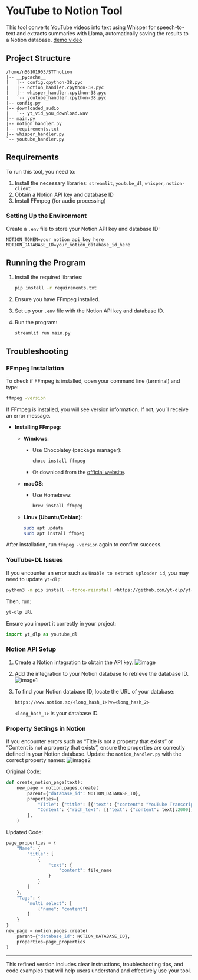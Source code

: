 # YouTube to Notion Tool

This tool converts YouTube videos into text using Whisper for speech-to-text and extracts summaries with Llama, automatically saving the results to a Notion database.
[demo video](https://youtu.be/4gRKq7Wg6Mg)

## Project Structure

```
/home/n56101903/STTnotion
|-- __pycache__
|   |-- config.cpython-38.pyc
|   |-- notion_handler.cpython-38.pyc
|   |-- whisper_handler.cpython-38.pyc
|   `-- youtube_handler.cpython-38.pyc
|-- config.py
|-- downloaded_audio
|   `-- yt_vid_you_download.wav
|-- main.py
|-- notion_handler.py
|-- requirements.txt
|-- whisper_handler.py
`-- youtube_handler.py

```

## Requirements

To run this tool, you need to:

1. Install the necessary libraries: `streamlit`, `youtube_dl`, `whisper`, `notion-client`
2. Obtain a Notion API key and database ID
3. Install FFmpeg (for audio processing)

### Setting Up the Environment

Create a `.env` file to store your Notion API key and database ID:

```
NOTION_TOKEN=your_notion_api_key_here
NOTION_DATABASE_ID=your_notion_database_id_here

```

## Running the Program

1. Install the required libraries:
    
    ```bash
    pip install -r requirements.txt
    
    ```
    
2. Ensure you have FFmpeg installed.
3. Set up your `.env` file with the Notion API key and database ID.
4. Run the program:
    
    ```bash
    streamlit run main.py
    
    ```
    

## Troubleshooting

### FFmpeg Installation

To check if FFmpeg is installed, open your command line (terminal) and type:

```bash
ffmpeg -version

```

If FFmpeg is installed, you will see version information. If not, you’ll receive an error message.

- **Installing FFmpeg**:
    - **Windows**:
        - Use Chocolatey (package manager):
            
            ```bash
            choco install ffmpeg
            
            ```
            
        - Or download from the [official website](https://ffmpeg.org/download.html).
    - **macOS**:
        - Use Homebrew:
            
            ```bash
            brew install ffmpeg
            
            ```
            
    - **Linux (Ubuntu/Debian)**:
        
        ```bash
        sudo apt update
        sudo apt install ffmpeg
        
        ```
        

After installation, run `ffmpeg -version` again to confirm success.

### YouTube-DL Issues

If you encounter an error such as `Unable to extract uploader id`, you may need to update `yt-dlp`:

```bash
python3 -m pip install --force-reinstall <https://github.com/yt-dlp/yt-dlp/archive/master.tar.gz>

```

Then, run:

```bash
yt-dlp URL

```

Ensure you import it correctly in your project:

```python
import yt_dlp as youtube_dl

```

### Notion API Setup

1. Create a Notion integration to obtain the API key.
    ![image](https://github.com/user-attachments/assets/84ae1650-4f7b-4574-89b6-74e9140e9b26)
    
    
2. Add the integration to your Notion database to retrieve the database ID.
    ![image1](https://github.com/user-attachments/assets/b42abdf2-0449-433e-b49b-c5a31fd28520)

    
3. To find your Notion database ID, locate the URL of your database:
    
    `https://www.notion.so/<long_hash_1>?v=<long_hash_2>`
    
    `<long_hash_1>` is your database ID.
    

### Property Settings in Notion

If you encounter errors such as “Title is not a property that exists” or “Content is not a property that exists”, ensure the properties are correctly defined in your Notion database. Update the `notion_handler.py` with the correct property names:
![image2](https://github.com/user-attachments/assets/1899b0b8-e59a-4c48-a632-5b369fb415f9)


Original Code:

```python
def create_notion_page(text):
    new_page = notion.pages.create(
        parent={"database_id": NOTION_DATABASE_ID},
        properties={
            "Title": {"title": [{"text": {"content": "YouTube Transcription"}}]},
            "Content": {"rich_text": [{"text": {"content": text[:2000]}}]},  # Notion API limit
        },
    )

```

Updated Code:

```python
page_properties = {
    "Name": {
        "title": [
            {
                "text": {
                    "content": file_name
                }
            }
        ]
    },
    "Tags": {
        "multi_select": [
            {"name": "content"}
        ]
    }
}
new_page = notion.pages.create(
    parent={"database_id": NOTION_DATABASE_ID},
    properties=page_properties
)

```

---

This refined version includes clear instructions, troubleshooting tips, and code examples that will help users understand and effectively use your tool.
